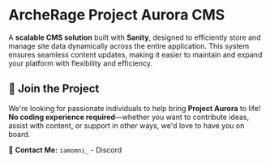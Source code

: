 # ArcheRage Project Aurora CMS

A **scalable CMS solution** built with **Sanity**, designed to efficiently store and manage site data dynamically across the entire application. This system ensures seamless content updates, making it easier to maintain and expand your platform with flexibility and efficiency.

## 🚀 Join the Project  
We're looking for passionate individuals to help bring **Project Aurora** to life!  
**No coding experience required**—whether you want to contribute ideas, assist with content, or support in other ways, we'd love to have you on board.  

📩 **Contact Me:** ```iamomni_``` - Discord   
